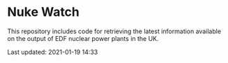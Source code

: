 # Nuke Watch

This repository includes code for retrieving the latest information available on the output of EDF nuclear power plants in the UK.

Last updated: 2021-01-19 14:33